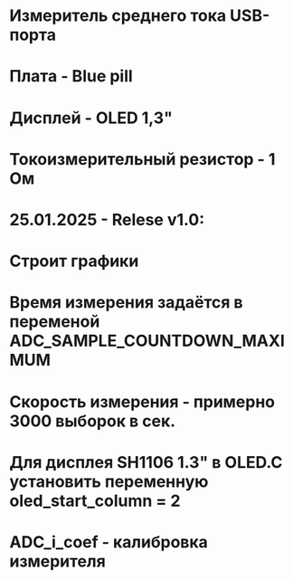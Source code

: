 # Измеритель среднего тока USB-порта
# Плата - Blue pill
# Дисплей - OLED 1,3"
# Токоизмерительный резистор - 1 Ом 
# 25.01.2025 - Relese v1.0:
# Строит графики
# Время измерения задаётся в переменой ADC_SAMPLE_COUNTDOWN_MAXIMUM
# Скорость измерения - примерно 3000 выборок в сек.
# Для дисплея SH1106 1.3" в OLED.C установить переменную oled_start_column = 2
# ADC_i_coef - калибровка измерителя
